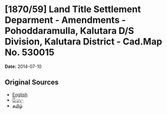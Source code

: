 # [1870/59] Land Title Settlement Deparment - Amendments - Pohoddaramulla, Kalutara D/S Division, Kalutara District - Cad.Map No. 530015

**Date:** 2014-07-10

## Original Sources

- [English](https://documents.gov.lk/view/extra-gazettes/2014/7/1870-59_E.pdf)
- [සිංහල](https://documents.gov.lk/view/extra-gazettes/2014/7/1870-59_S.pdf)
- [தமிழ்](https://documents.gov.lk/view/extra-gazettes/2014/7/1870-59_T.pdf)
